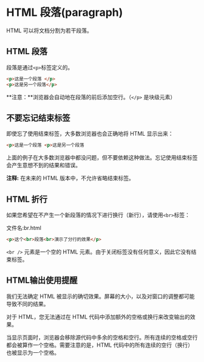 # HTML 段落(paragraph)

HTML 可以将文档分割为若干段落。

## HTML 段落

段落是通过`<p>`标签定义的。

```html
<p>这是一个段落 </p>
<p>这是另一个段落</p>
```
**注意：**浏览器会自动地在段落的前后添加空行。（`</p>` 是块级元素）


## 不要忘记结束标签

即使忘了使用结束标签，大多数浏览器也会正确地将 HTML 显示出来：


```html
<p>这是一个段落 <p>这是另一个段落
```
上面的例子在大多数浏览器中都没问题，但不要依赖这种做法。忘记使用结束标签会产生意想不到的结果和错误。

**注释:** 在未来的 HTML 版本中，不允许省略结束标签。


## HTML 折行

如果您希望在不产生一个新段落的情况下进行换行（新行），请使用`<br>`标签：

文件名:br.html
```html
<p>这个<br>段落<br>演示了分行的效果</p>
```

`<br />` 元素是一个空的 HTML 元素。由于关闭标签没有任何意义，因此它没有结束标签。

## HTML输出使用提醒

我们无法确定 HTML 被显示的确切效果。屏幕的大小，以及对窗口的调整都可能导致不同的结果。

对于 HTML，您无法通过在 HTML 代码中添加额外的空格或换行来改变输出的效果。

当显示页面时，浏览器会移除源代码中多余的空格和空行。所有连续的空格或空行都会被算作一个空格。需要注意的是，HTML 代码中的所有连续的空行（换行）也被显示为一个空格。